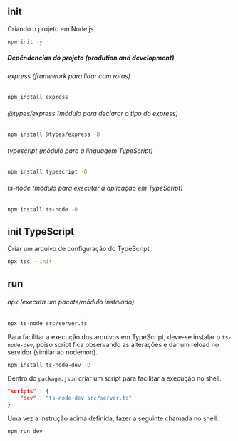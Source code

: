 ## init

Criando o projeto em Node.js
```bash
npm init -y
```

##### Depêndencias do projeto (prodution and development)

###### express (framework para lidar com rotas)
```bash
npm install express
```

###### @types/express (módulo para declarar o tipo do express)
```bash
npm install @types/express -D
```

###### typescript (módulo para a linguagem TypeScript)
```bash
npm install typescript -D
```

###### ts-node (módulo para executar a aplicação em TypeScript)
```bash
npm install ts-node -D
```

## init TypeScript
Criar um arquivo de configuração do TypeScript

```bash
npx tsc --init
```

## run

###### npx (executa um pacote/módulo instalado)
```bash
npx ts-node src/server.ts
```

Para facilitar a execução dos arquivos em TypeScript, deve-se instalar o `ts-node-dev`, poiso script fica observando as alterações e dar um reload no servidor (similar ao nodemon).

```bash
npm install ts-node-dev -D
```

Dentro do `package.json` criar um script para facilitar a execução no shell.
```json
"scripts" : {
    "dev" : "ts-node-dev src/server.ts"
}
```
Uma vez a instrução acima definida, fazer a seguinte chamada no shell:
```bash
npm run dev
```